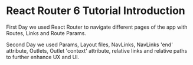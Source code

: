 # React Router 6 Tutorial Introduction

First Day we used React Router to navigate different pages of the app with Routes, Links and Route Params.

Second Day we used Params, Layout files, NavLinks, NavLinks 'end' attribute, Outlets, Outlet 'context' attribute, relative links and relative paths to further enhance UX and UI.
